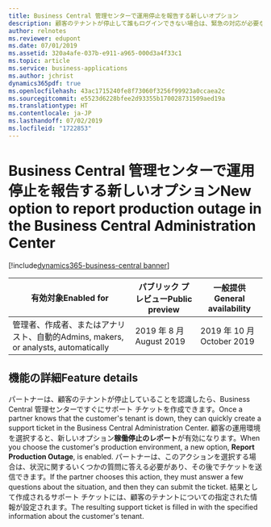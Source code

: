 ```yaml
---
title: Business Central 管理センターで運用停止を報告する新しいオプション
description: 顧客のテナントが停止して誰もログインできない場合は、緊急の対応が必要な重大な状況です。 Business Central 管理センターでは、パートナーは自動的にサポート チケットを作成する新しいオプション [稼働停止のレポート] を使用できます。
author: relnotes
ms.reviewer: edupont
ms.date: 07/01/2019
ms.assetid: 320a4afe-037b-e911-a965-000d3a4f33c1
ms.topic: article
ms.service: business-applications
ms.author: jchrist
dynamics365pdf: true
ms.openlocfilehash: 43ac1715240fe8f73060f3256f99923a0ccaea2c
ms.sourcegitcommit: e5523d6228bfee2d93355b170028731509aed19a
ms.translationtype: HT
ms.contentlocale: ja-JP
ms.lasthandoff: 07/02/2019
ms.locfileid: "1722853"
---
```

# <a name="new-option-to-report-production-outage-in-the-business-central-administration-center"></a><span data-ttu-id="6bc0a-104">Business Central 管理センターで運用停止を報告する新しいオプション</span><span class="sxs-lookup"><span data-stu-id="6bc0a-104">New option to report production outage in the Business Central Administration Center</span></span>
[!include[dynamics365-business-central banner](../includes/dynamics365-business-central.md)]

| <span data-ttu-id="6bc0a-105">有効対象</span><span class="sxs-lookup"><span data-stu-id="6bc0a-105">Enabled for</span></span>    |  <span data-ttu-id="6bc0a-106">パブリック プレビュー</span><span class="sxs-lookup"><span data-stu-id="6bc0a-106">Public preview</span></span> | <span data-ttu-id="6bc0a-107">一般提供</span><span class="sxs-lookup"><span data-stu-id="6bc0a-107">General availability</span></span> | 
| ---------- | ---------- |---------- |
|<span data-ttu-id="6bc0a-108">管理者、作成者、またはアナリスト、自動的</span><span class="sxs-lookup"><span data-stu-id="6bc0a-108">Admins, makers, or analysts, automatically</span></span>|<span data-ttu-id="6bc0a-109">2019 年 8 月</span><span class="sxs-lookup"><span data-stu-id="6bc0a-109">August 2019</span></span>| <span data-ttu-id="6bc0a-110">2019 年 10 月</span><span class="sxs-lookup"><span data-stu-id="6bc0a-110">October 2019</span></span>|






## <a name="feature-details"></a><span data-ttu-id="6bc0a-111">機能の詳細</span><span class="sxs-lookup"><span data-stu-id="6bc0a-111">Feature details</span></span>
<!--feature detail start -->
<span data-ttu-id="6bc0a-112">パートナーは、顧客のテナントが停止していることを認識したら、Business Central 管理センターですぐにサポート チケットを作成できます。</span><span class="sxs-lookup"><span data-stu-id="6bc0a-112">Once a partner knows that the customer's tenant is down, they can quickly create a support ticket in the Business Central Administration Center.</span></span> <span data-ttu-id="6bc0a-113">顧客の運用環境を選択すると、新しいオプション**稼働停止のレポート**が有効になります。</span><span class="sxs-lookup"><span data-stu-id="6bc0a-113">When you choose the customer's production environment, a new option, **Report Production Outage**, is enabled.</span></span> <span data-ttu-id="6bc0a-114">パートナーは、このアクションを選択する場合は、状況に関するいくつかの質問に答える必要があり、その後でチケットを送信できます。</span><span class="sxs-lookup"><span data-stu-id="6bc0a-114">If the partner chooses this action, they must answer a few questions about the situation, and then they can submit the ticket.</span></span> <span data-ttu-id="6bc0a-115">結果として作成されるサポート チケットには、顧客のテナントについての指定された情報が設定されます。</span><span class="sxs-lookup"><span data-stu-id="6bc0a-115">The resulting support ticket is filled in with the specified information about the customer's tenant.</span></span>
<!--feature detail end -->










